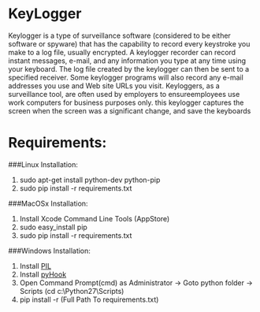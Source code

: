 KeyLogger
===========

Keylogger is a type of surveillance software (considered to be either software or spyware)
that has the capability to record every keystroke you make to a log file, usually encrypted.
A keylogger recorder can record instant messages, e-mail, and any information you type at any time using your keyboard.
The log file created by the keylogger can then be sent to a specified receiver.
Some keylogger programs will also record any e-mail addresses you use and Web site URLs you visit.
Keyloggers, as a surveillance tool,
are often used by employers to ensureemployees use work computers for business purposes only.
this keylogger captures the screen when the screen was a significant change, and save the keyboards

Requirements:
===============
###Linux Installation:
1. sudo apt-get install python-dev python-pip
2. sudo pip install -r requirements.txt

###MacOSx Installation:
1. Install Xcode Command Line Tools (AppStore)
2. sudo easy_install pip
3. sudo pip install -r requirements.txt

###Windows Installation:
1. Install [PIL](http://www.lfd.uci.edu/~gohlke/pythonlibs/#pillow)
2. Install [pyHook](http://www.lfd.uci.edu/~gohlke/pythonlibs/#pyhook)
3. Open Command Prompt(cmd) as Administrator -> Goto python folder -> Scripts (cd c:\Python27\Scripts)
4. pip install -r (Full Path To requirements.txt)
